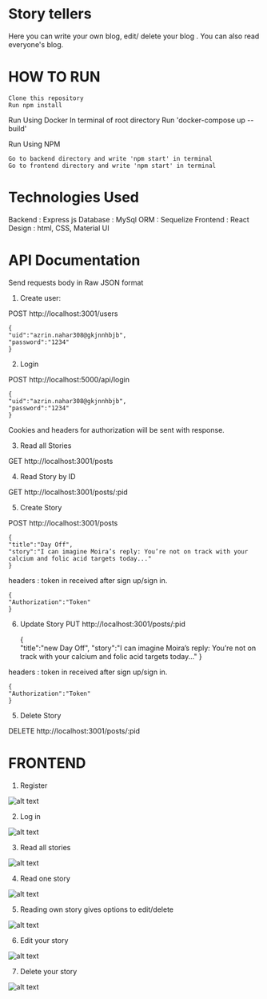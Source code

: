 # Story tellers
Here you can write your own blog, edit/ delete your blog . You can also read everyone's blog.

# HOW TO RUN
    Clone this repository
    Run npm install

Run Using Docker
    In terminal of root directory
    Run 'docker-compose up --build'

Run Using NPM

    Go to backend directory and write 'npm start' in terminal
    Go to frontend directory and write 'npm start' in terminal



# Technologies Used
   Backend : Express js
   Database : MySql
   ORM : Sequelize
   Frontend : React
   Design : html, CSS, Material UI
    

# API Documentation
Send requests body in Raw JSON format
1. Create user:

POST http://localhost:3001/users

    {
    "uid":"azrin.nahar308@gkjnnhbjb",
    "password":"1234"
    }

2. Login 

POST http://localhost:5000/api/login

    {
    "uid":"azrin.nahar308@gkjnnhbjb",
    "password":"1234"
    }

Cookies and headers for authorization will be sent with response.

3. Read all Stories

GET http://localhost:3001/posts

4. Read Story by ID

GET http://localhost:3001/posts/:pid

5. Create Story

POST http://localhost:3001/posts


    {   
    "title":"Day Off",
    "story":"I can imagine Moira’s reply: You’re not on track with your calcium and folic acid targets today..."
    }

    
headers : token in received after sign up/sign in.

    {
    "Authorization":"Token" 
    }

6. Update Story
PUT http://localhost:3001/posts/:pid


    {   
    "title":"new Day Off",
    "story":"I can imagine Moira’s reply: You’re not on track with your calcium and folic acid targets today..."
    }



headers : token in received after sign up/sign in.

    {
    "Authorization":"Token" 
    }

    
5. Delete Story

DELETE http://localhost:3001/posts/:pid

# FRONTEND

1. Register

![alt text](https://github.com/anika308142/blog-dockerized/tree/75df1e544aa5ebf867b1cc8159c6a82918935aea/screenshots/signup.PNG?raw=true)

2. Log in

![alt text](https://github.com/anika308142/blog-dockerized/tree/75df1e544aa5ebf867b1cc8159c6a82918935aea/screenshots/signin.PNG?raw=true)

3. Read all stories

![alt text](https://github.com/anika308142/blog-dockerized/tree/75df1e544aa5ebf867b1cc8159c6a82918935aea/screenshots/storyall.PNG?raw=true)

4. Read one story

![alt text](https://github.com/anika308142/blog-dockerized/tree/75df1e544aa5ebf867b1cc8159c6a82918935aea/screenshots/storyone.PNG?raw=true)

5. Reading own story gives options to edit/delete

![alt text](https://github.com/anika308142/blog-dockerized/tree/75df1e544aa5ebf867b1cc8159c6a82918935aea/screenshots/storyauth.PNG?raw=true)

6. Edit your story

![alt text](https://github.com/anika308142/blog-dockerized/tree/75df1e544aa5ebf867b1cc8159c6a82918935aea/screenshots/storyedit.PNG?raw=true)

7. Delete your story

![alt text](https://github.com/anika308142/blog-dockerized/tree/75df1e544aa5ebf867b1cc8159c6a82918935aea/screenshots/storydelete.PNG?raw=true)